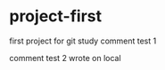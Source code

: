 project-first
=============

first project for git study
comment test 1

comment test 2 wrote on local
